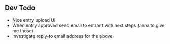 ## Dev Todo

- Nice entry upload UI
- When entry approved send email to entrant with next steps (anna to give me those)
- Investigate reply-to email address for the above